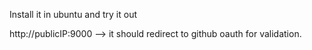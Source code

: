 Install it in ubuntu and try it out

http://publicIP:9000 --> it should redirect to github oauth for validation.

